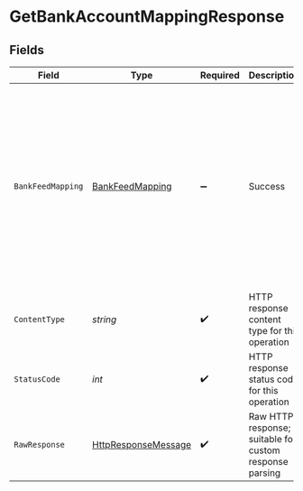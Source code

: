# GetBankAccountMappingResponse


## Fields

| Field                                                                                                                                                                                                                                                                                           | Type                                                                                                                                                                                                                                                                                            | Required                                                                                                                                                                                                                                                                                        | Description                                                                                                                                                                                                                                                                                     | Example                                                                                                                                                                                                                                                                                         |
| ----------------------------------------------------------------------------------------------------------------------------------------------------------------------------------------------------------------------------------------------------------------------------------------------- | ----------------------------------------------------------------------------------------------------------------------------------------------------------------------------------------------------------------------------------------------------------------------------------------------- | ----------------------------------------------------------------------------------------------------------------------------------------------------------------------------------------------------------------------------------------------------------------------------------------------- | ----------------------------------------------------------------------------------------------------------------------------------------------------------------------------------------------------------------------------------------------------------------------------------------------- | ----------------------------------------------------------------------------------------------------------------------------------------------------------------------------------------------------------------------------------------------------------------------------------------------- |
| `BankFeedMapping`                                                                                                                                                                                                                                                                               | [BankFeedMapping](../../Models/Shared/BankFeedMapping.md)                                                                                                                                                                                                                                       | :heavy_minus_sign:                                                                                                                                                                                                                                                                              | Success                                                                                                                                                                                                                                                                                         | {<br/>"sourceAccountId": "acc-002",<br/>"targetAccountId": "account-081",<br/>"sourceCurrency": "USD",<br/>"status": "Success",<br/>"feedStartDate": "2023-01-09T14:14:14.1057478Z",<br/>"sourceAccountName": "ACME Bank",<br/>"sourceAccountNumber": "1234-5678",<br/>"sourceBalance": 500,<br/>"targetAccountName": "ACME Bank"<br/>} |
| `ContentType`                                                                                                                                                                                                                                                                                   | *string*                                                                                                                                                                                                                                                                                        | :heavy_check_mark:                                                                                                                                                                                                                                                                              | HTTP response content type for this operation                                                                                                                                                                                                                                                   |                                                                                                                                                                                                                                                                                                 |
| `StatusCode`                                                                                                                                                                                                                                                                                    | *int*                                                                                                                                                                                                                                                                                           | :heavy_check_mark:                                                                                                                                                                                                                                                                              | HTTP response status code for this operation                                                                                                                                                                                                                                                    |                                                                                                                                                                                                                                                                                                 |
| `RawResponse`                                                                                                                                                                                                                                                                                   | [HttpResponseMessage](https://learn.microsoft.com/en-us/dotnet/api/system.net.http.httpresponsemessage?view=net-5.0)                                                                                                                                                                            | :heavy_check_mark:                                                                                                                                                                                                                                                                              | Raw HTTP response; suitable for custom response parsing                                                                                                                                                                                                                                         |                                                                                                                                                                                                                                                                                                 |